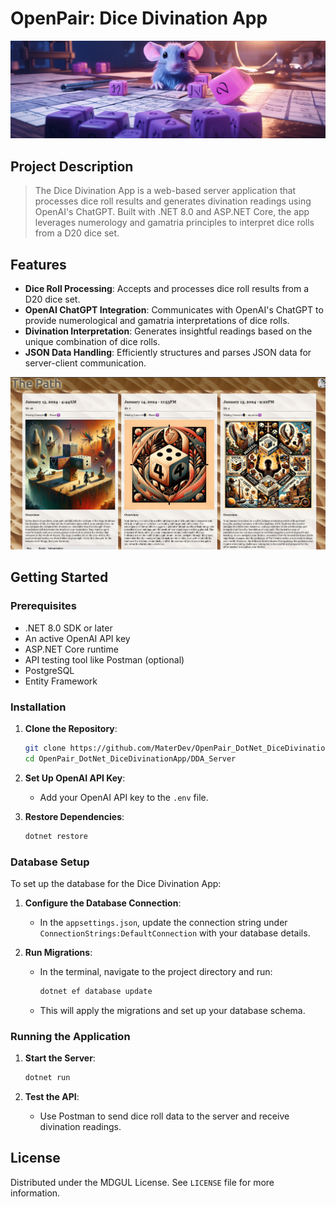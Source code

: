 # OpenPair: Dice Divination App

![Cover](images/cover.png)

## Project Description

> The Dice Divination App is a web-based server application that processes dice roll results and generates divination readings using OpenAI's ChatGPT. Built with .NET 8.0 and ASP.NET Core, the app leverages numerology and gamatria principles to interpret dice rolls from a D20 dice set.

## Features

- **Dice Roll Processing**: Accepts and processes dice roll results from a D20 dice set.
- **OpenAI ChatGPT Integration**: Communicates with OpenAI's ChatGPT to provide numerological and gamatria interpretations of dice rolls.
- **Divination Interpretation**: Generates insightful readings based on the unique combination of dice rolls.
- **JSON Data Handling**: Efficiently structures and parses JSON data for server-client communication.

![Screenshot2](./images/Screenshot_2.png)

## Getting Started

### Prerequisites

- .NET 8.0 SDK or later
- An active OpenAI API key
- ASP.NET Core runtime
- API testing tool like Postman (optional)
- PostgreSQL
- Entity Framework

### Installation

1. **Clone the Repository**:

   ```bash
   git clone https://github.com/MaterDev/OpenPair_DotNet_DiceDivinationApp
   cd OpenPair_DotNet_DiceDivinationApp/DDA_Server
   ```

2. **Set Up OpenAI API Key**:
   - Add your OpenAI API key to the `.env` file.

3. **Restore Dependencies**:

   ```bash
   dotnet restore
   ```

### Database Setup

To set up the database for the Dice Divination App:

1. **Configure the Database Connection**:
   - In the `appsettings.json`, update the connection string under `ConnectionStrings:DefaultConnection` with your database details.

2. **Run Migrations**:
   - In the terminal, navigate to the project directory and run:

     ```bash
     dotnet ef database update
     ```

   - This will apply the migrations and set up your database schema.

### Running the Application

1. **Start the Server**:

   ```bash
   dotnet run
   ```

2. **Test the API**:
   - Use Postman to send dice roll data to the server and receive divination readings.

## License

Distributed under the MDGUL License. See `LICENSE` file for more information.
